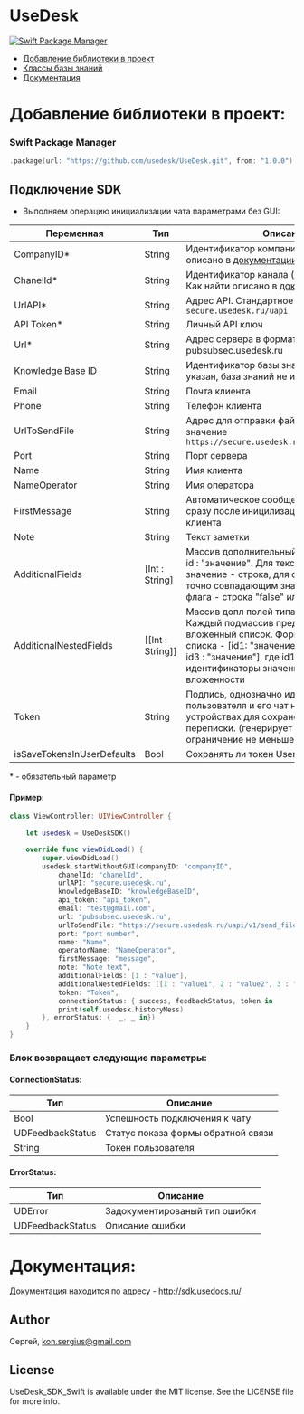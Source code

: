# UseDesk
[![Swift Package Manager](https://img.shields.io/badge/Swift_Package_Manager-compatible-orange?style=flat-square)](https://img.shields.io/badge/Swift_Package_Manager-compatible-orange?style=flat-square)


- [Добавление библиотеки в проект](#добавление-библиотеки-в-проект)
- [Классы базы знаний](#классы-базы-знаний)
- [Документация](#Документация)


# Добавление библиотеки в проект:

### Swift Package Manager

```swift
.package(url: "https://github.com/usedesk/UseDesk.git", from: "1.0.0")
```

## Подключение SDK 

- Выполняем операцию инициализации чата параметрами без GUI:

| Переменная  | Тип | Описание |
| -------------| ------------- | ------------- |
| CompanyID\* | String | Идентификатор компании. Как найти описано в [документации](https://docs.usedesk.ru/article/61) |
| ChanelId\* | String | Идентификатор канала (добавлен  в v1.1.5). Как найти описано в [документации](https://docs.usedesk.ru/article/10167) |
| UrlAPI\* | String | Адрес API. Стандартное значение `secure.usedesk.ru/uapi` |
| API Token\* | String | Личный API ключ |
| Url\* | String | Адрес сервера в формате - pubsubsec.usedesk.ru |
| Knowledge Base ID | String | Идентификатор базы знаний. Если не указан, база знаний не используется |
| Email | String | Почта клиента |
| Phone | String | Телефон клиента |
| UrlToSendFile | String | Адрес для отправки файлов. Стандартное значение `https://secure.usedesk.ru/uapi/v1/send_file` |
| Port | String | Порт сервера |
| Name | String | Имя клиента |
| NameOperator | String | Имя оператора |
| FirstMessage | String | Автоматическое сообщение. Отправиться сразу после иницилизации от имени клиента |
| Note | String | Текст заметки |
| AdditionalFields | [Int : String] | Массив дополнительный полей в формате - id : "значение". Для текстовых полей значение - строка, для списка - строка с точно совпадающим значением списка, для флага - строка "false" или "true" |
| AdditionalNestedFields | [[Int : String]] | Массив допл полей типа вложенный список. Каждый подмассив представляет один вложенный список. Формат фложенного списка - [id1: "значение", id2 : "значение", id3 : "значение"], где id1, id2, id3 идентификаторы значений по уровням вложенности |
| Token | String | Подпись, однозначно идентифицирующая пользователя и его чат на любых устройствах для сохранения истории переписки. (генерирует наша система,  ограничение не меньше 64 символа) |
| isSaveTokensInUserDefaults | Bool | Сохранять ли токен UserDefaults |

\* - обязательный параметр

#### Пример:
```swift
class ViewController: UIViewController {
    
    let usedesk = UseDeskSDK()

    override func viewDidLoad() {
        super.viewDidLoad()
        usedesk.startWithoutGUI(companyID: "companyID",
            chanelId: "chanelId",
            urlAPI: "secure.usedesk.ru",
            knowledgeBaseID: "knowledgeBaseID",
            api_token: "api_token",
            email: "test@gmail.com",
            url: "pubsubsec.usedesk.ru",
            urlToSendFile: "https://secure.usedesk.ru/uapi/v1/send_file",
            port: "port number",
            name: "Name",
            operatorName: "NameOperator",
            firstMessage: "message",
            note: "Note text",
            additionalFields: [1 : "value"],
            additionalNestedFields: [[1 : "value1", 2 : "value2", 3 : "value3"]],
            token: "Token",
            connectionStatus: { success, feedbackStatus, token in
            print(self.usedesk.historyMess)
        }, errorStatus: {  _, _ in})
    }
}
```

### Блок возвращает следующие параметры:

#### СonnectionStatus:

| Тип | Описание |
| ------------- | ------------- |
| Bool | Успешность подключения к чату |
| UDFeedbackStatus | Статус показа формы обратной связи |
| String | Токен пользователя |

#### ErrorStatus:

| Тип | Описание |
| ------------- | ------------- |
| UDError | Задокументированый тип ошибки |
| UDFeedbackStatus | Описание ошибки |


# Документация:

Документация находится по адресу - http://sdk.usedocs.ru/

## Author

Сергей, kon.sergius@gmail.com

## License

UseDesk_SDK_Swift is available under the MIT license. See the LICENSE file for more info.


